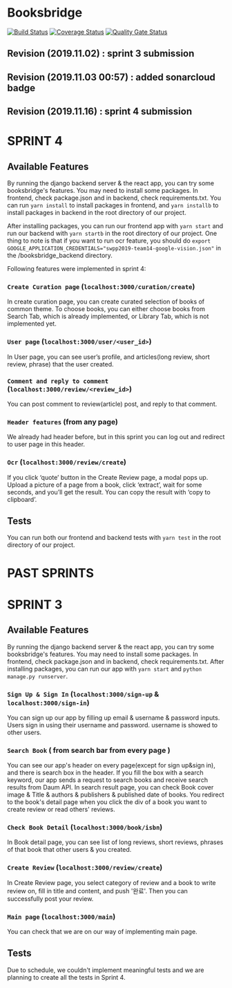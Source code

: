 # Booksbridge
[![Build Status](https://travis-ci.org/swsnu/swpp2019-team14.png?branch=master&kill_cache=1&service=github&style=flat-square)](https://travis-ci.org/swsnu/swpp2019-team14) 
[![Coverage Status](https://coveralls.io/repos/github/swsnu/swpp2019-team14/badge.svg?branch=master&kill_cache=1&service=github&style=flat-square)](https://coveralls.io/github/swsnu/swpp2019-team14?branch=master)
[![Quality Gate Status](https://sonarcloud.io/api/project_badges/measure?project=swsnu_swpp2019-team14&metric=alert_status&kill_cache=1&service=github&style=flat-square)](https://sonarcloud.io/dashboard?id=swsnu_swpp2019-team14)
## Revision (2019.11.02) : sprint 3 submission
## Revision (2019.11.03 00:57) : added sonarcloud badge
## Revision (2019.11.16) : sprint 4 submission

# SPRINT 4

## Available Features

By running the django backend server & the react app, you can try some booksbridge's features. You may need to install some packages. In frontend, check package.json and in backend, check requirements.txt. You can run `yarn install` to install packages in frontend, and `yarn installb` to install packages in backend in the root directory of our project.

After installing packages, you can run our frontend app with `yarn start` and run our backend with `yarn startb` in the root directory of our project. One thing to note is that if you want to run ocr feature, you should do `export GOOGLE_APPLICATION_CREDENTIALS="swpp2019-team14-google-vision.json"` in the /booksbridge_backend directory.

Following features were implemented in sprint 4:

### `Create Curation page` (`localhost:3000/curation/create`)

In create curation page, you can create curated selection of books of common theme. To choose books, you can either choose books from Search Tab, which is already implemented, or Library Tab, which is not implemented yet. 

### `User page` (`localhost:3000/user/<user_id>`)

In User page,  you can see user’s profile, and articles(long review, short review, phrase) that the user created.  

### `Comment and reply to comment` (`localhost:3000/review/<review_id>`)
You can post comment to review(article) post, and reply to that comment.

### `Header features` (from any page)

We already had header before, but in this sprint you can log out and redirect to user page in this header. 

### `Ocr` (`localhost:3000/review/create`)

If you click ‘quote’ button in the Create Review page, a modal pops up. Upload a picture of  a page from a book, click ‘extract’, wait for some seconds, and you’ll get the result. You can copy the result with ‘copy to clipboard’.


## Tests

You can run both our frontend and backend tests with `yarn test` in the root directory of our project.




# PAST SPRINTS
# SPRINT 3 

## Available Features

By running the django backend server & the react app, you can try some booksbridge's features.
You may need to install some packages.
In frontend, check package.json and in backend, check requirements.txt. 
After installing packages, you can run our app with `yarn start` and `python manage.py runserver`.

### `Sign Up & Sign In` (`localhost:3000/sign-up` & `localhost:3000/sign-in`)

You can sign up our app by filling up email & username & password inputs.
Users sign in using their username and password. username is showed to other users.

### `Search Book` ( from search bar from every page )

You can see our app's header on every page(except for sign up&sign in), and there is search box in the header.
If you fill the box with a search keyword, our app sends a request to search books and receive search results from Daum API.
In search result page, you can check Book cover image & Title & authors & publishers & published date of books. 
You redirect to the book's detail page when you click the div of a book you want to create review or read others' reviews.

### `Check Book Detail` (`localhost:3000/book/isbn`)

In Book detail page, you can see list of long reviews, short reviews, phrases of that book that other users & you created.

### `Create Review` (`localhost:3000/review/create`)

In Create Review page, you select category of review and a book to write review on, fill in title and content, and push '완료'. Then you can successfully post your review.

### `Main page` (`localhost:3000/main`)

You can check that we are on our way of implementing main page.


## Tests

Due to schedule, we couldn't implement meaningful tests and we are planning to create all the tests in Sprint 4.
